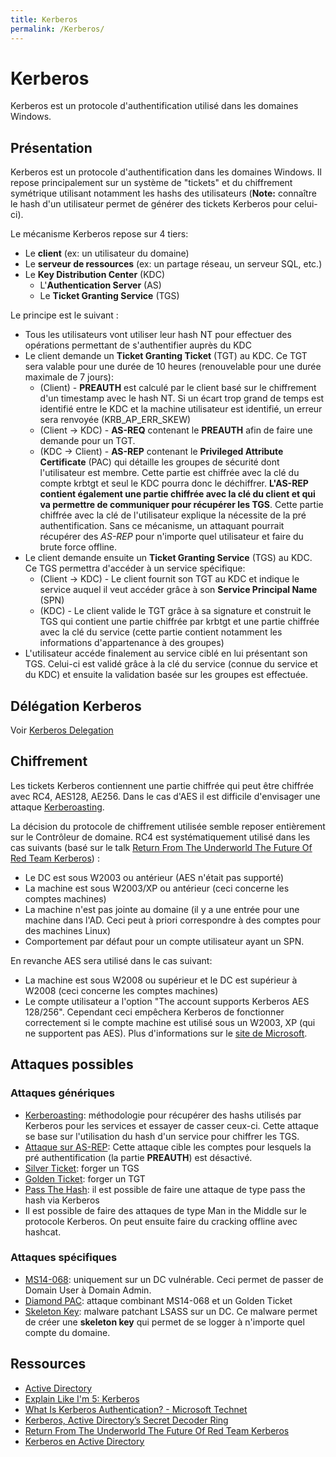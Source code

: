 ```yaml
---
title: Kerberos
permalink: /Kerberos/
---
```


# Kerberos

Kerberos est un protocole d'authentification utilisé dans les domaines Windows.

## Présentation

Kerberos est un protocole d'authentification dans les domaines Windows. Il repose principalement sur un système de "tickets" et du chiffrement symétrique utilisant notamment les hashs des utilisateurs (**Note:** connaître le hash d'un utilisateur permet de générer des tickets Kerberos pour celui-ci).

Le mécanisme Kerberos repose sur 4 tiers:

-   Le **client** (ex: un utilisateur du domaine)
-   Le **serveur de ressources** (ex: un partage réseau, un serveur SQL, etc.)
-   Le **Key Distribution Center** (KDC)
    -   L'**Authentication Server** (AS)
    -   Le **Ticket Granting Service** (TGS)

Le principe est le suivant :

-   Tous les utilisateurs vont utiliser leur hash NT pour effectuer des opérations permettant de s'authentifier auprès du KDC
-   Le client demande un **Ticket Granting Ticket** (TGT) au KDC. Ce TGT sera valable pour une durée de 10 heures (renouvelable pour une durée maximale de 7 jours):
    -   (Client) - **PREAUTH** est calculé par le client basé sur le chiffrement d'un timestamp avec le hash NT. Si un écart trop grand de temps est identifié entre le KDC et la machine utilisateur est identifié, un erreur sera renvoyée (KRB_AP_ERR_SKEW)
    -   (Client -> KDC) - **AS-REQ** contenant le **PREAUTH** afin de faire une demande pour un TGT.
    -   (KDC -> Client) - **AS-REP** contenant le **Privileged Attribute Certificate** (PAC) qui détaille les groupes de sécurité dont l'utilisateur est membre. Cette partie est chiffrée avec la clé du compte krbtgt et seul le KDC pourra donc le déchiffrer. **L'AS-REP contient également une partie chiffrée avec la clé du client et qui va permettre de communiquer pour récupérer les TGS**. Cette partie chiffrée avec la clé de l'utilisateur explique la nécessite de la pré authentification. Sans ce mécanisme, un attaquant pourrait récupérer des *AS-REP* pour n'importe quel utilisateur et faire du brute force offline.
-   Le client demande ensuite un **Ticket Granting Service** (TGS) au KDC. Ce TGS permettra d'accéder à un service spécifique:
    -   (Client -> KDC) - Le client fournit son TGT au KDC et indique le service auquel il veut accéder grâce à son **Service Principal Name** (SPN)
    -   (KDC) - Le client valide le TGT grâce à sa signature et construit le TGS qui contient une partie chiffrée par krbtgt et une partie chiffrée avec la clé du service (cette partie contient notamment les informations d'appartenance à des groupes)
-   L'utilisateur accéde finalement au service ciblé en lui présentant son TGS. Celui-ci est validé grâce à la clé du service (connue du service et du KDC) et ensuite la validation basée sur les groupes est effectuée.

## Délégation Kerberos
Voir [Kerberos Delegation](/Kerberos_Delegation/)

## Chiffrement
Les tickets Kerberos contiennent une partie chiffrée qui peut être chiffrée avec RC4, AES128, AE256. Dans le cas d'AES il est difficile d'envisager une attaque [Kerberoasting](/Kerberoasting/).

La décision du protocole de chiffrement utilisée semble reposer entièrement sur le Contrôleur de domaine. RC4 est systématiquement utilisé dans les cas suivants (basé sur le talk [Return From The Underworld The Future Of Red Team Kerberos](https://www.youtube.com/watch?v=E_BNhuGmJwM)) :
- Le DC est sous W2003 ou antérieur (AES n'était pas supporté)
- La machine est sous W2003/XP ou antérieur (ceci concerne les comptes machines)
- La machine n'est pas jointe au domaine (il y a une entrée pour une machine dans l'AD. Ceci peut à priori correspondre à des comptes pour des machines Linux)
- Comportement par défaut pour un compte utilisateur ayant un SPN.

En revanche AES sera utilisé dans le cas suivant:
- La machine est sous W2008 ou supérieur et le DC est supérieur à W2008 (ceci concerne les comptes machines)
- Le compte utilisateur a l'option "The account supports Kerberos AES 128/256". Cependant ceci empêchera Kerberos de fonctionner correctement si le compte machine est utilisé sous un W2003, XP (qui ne supportent pas AES). Plus d'informations sur le [site de Microsoft](https://blogs.msdn.microsoft.com/openspecification/2011/05/30/windows-configurations-for-kerberos-supported-encryption-type/).
    
## Attaques possibles

### Attaques génériques

-   [Kerberoasting](/Kerberoasting "wikilink"): méthodologie pour récupérer des hashs utilisés par Kerberos pour les services et essayer de casser ceux-ci. Cette attaque se base sur l'utilisation du hash d'un service pour chiffrer les TGS.
-   [Attaque sur AS-REP](http://www.harmj0y.net/blog/activedirectory/roasting-as-reps/): Cette attaque cible les comptes pour lesquels la pré authentification (la partie **PREAUTH**) est désactivé.
-   [Silver Ticket](/Silver_Ticket "wikilink"): forger un TGS
-   [Golden Ticket](/Golden_Ticket "wikilink"): forger un TGT
-   [Pass The Hash](/https://malicious.link/post/2018/pass-the-hash-with-kerberos/): il est possible de faire une attaque de type pass the hash via Kerberos
-   Il est possible de faire des attaques de type Man in the Middle sur le protocole Kerberos. On peut ensuite faire du cracking offline avec hashcat.

### Attaques spécifiques

-   [MS14-068](/MS14-068 "wikilink"): uniquement sur un DC vulnérable. Ceci permet de passer de Domain User à Domain Admin.
-   [Diamond PAC](/Diamond_PAC "wikilink"): attaque combinant MS14-068 et un Golden Ticket
-   [Skeleton Key](/Skeleton_Key "wikilink"): malware patchant LSASS sur un DC. Ce malware permet de créer une **skeleton key** qui permet de se logger à n'importe quel compte du domaine.

## Ressources

-   [Active Directory](/Active_Directory "wikilink")
-   [Explain Like I'm 5: Kerberos](http://www.roguelynn.com/words/explain-like-im-5-kerberos/)
-   [What Is Kerberos Authentication? - Microsoft Technet](https://technet.microsoft.com/en-us/library/cc780469(v=ws.10).aspx)
-   [Kerberos, Active Directory’s Secret Decoder Ring](http://adsecurity.org/?p=227)
-   [Return From The Underworld The Future Of Red Team Kerberos](https://www.youtube.com/watch?v=E_BNhuGmJwM)
-   [Kerberos en Active Directory](https://beta.hackndo.com/kerberos/)

